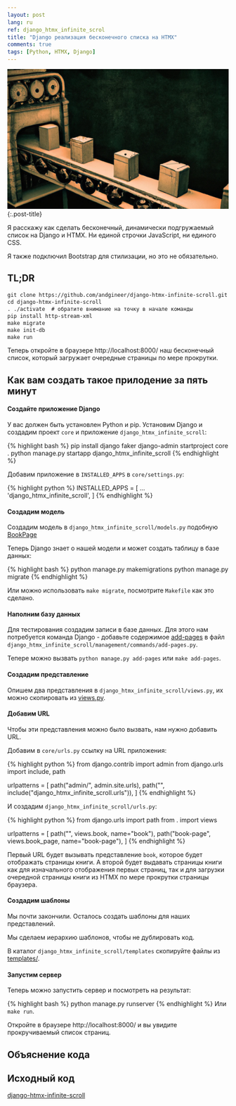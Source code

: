 ```yaml
---
layout: post
lang: ru
ref: django_htmx_infinite_scrol
title: "Django реализация бесконечного списка на HTMX"
comments: true
tags: [Python, HTMX, Django]
---
```


![](/images/steampunk-chunks-factory.png){:.post-title}

Я расскажу как сделать бесконечный, динамически подгружаемый список на Django и HTMX.
Ни единой строчки JavaScript, ни единого CSS.

Я также подключил Bootstrap для стилизации, но это не обязательно.

## TL;DR
    git clone https://github.com/andgineer/django-htmx-infinite-scroll.git
    cd django-htmx-infinite-scroll
    . ./activate  # обратите внимание на точку в начале команды
    pip install http-stream-xml
    make migrate
    make init-db
    make run

Теперь откройте в браузере http://localhost:8000/ наш бесконечный список, который загружает очередные страницы 
по мере прокрутки.

## Как вам создать такое прилодение за пять минут

#### Создайте приложение Django
У вас должен быть установлен Python и pip.
Установим Django и создадим проект `core`  и приложение `django_htmx_infinite_scroll`:

{% highlight bash %}
pip install django faker
django-admin startproject core .
python manage.py startapp django_htmx_infinite_scroll
{% endhighlight %}

Добавим приложение в `INSTALLED_APPS` в `core/settings.py`:

{% highlight python %}
INSTALLED_APPS = [
    ...
    'django_htmx_infinite_scroll',
]
{% endhighlight %}

#### Создадим модель
Создадим модель в `django_htmx_infinite_scroll/models.py` подобную [BookPage](https://github.com/andgineer/django-htmx-infinite-scroll/blob/84d91ed61b86eb8c7c315ac4ab14b91f9a9101fe/django_htmx_infinite_scroll/models.py#L5)

Теперь Django знает о нашей модели и может создать таблицу в базе данных:

{% highlight bash %}
python manage.py makemigrations
python manage.py migrate
{% endhighlight %}

Или можно использовать `make migrate`, посмотрите `Makefile` как это сделано.

#### Наполним базу данных
Для тестирования создадим записи в базе данных. Для этого нам потребуется команда Django - добавьте содержимое
[add-pages](https://github.com/andgineer/django-htmx-infinite-scroll/blob/84d91ed61b86eb8c7c315ac4ab14b91f9a9101fe/django_htmx_infinite_scroll/management/commands/add-pages.py#L1)
в файл `django_htmx_infinite_scroll/management/commands/add-pages.py`.

Тепере можно вызвать `python manage.py add-pages` или `make add-pages`.

#### Создадим представление
Опишем два представления в `django_htmx_infinite_scroll/views.py`, их можно скопировать из
[views.py](https://github.com/andgineer/django-htmx-infinite-scroll/blob/84d91ed61b86eb8c7c315ac4ab14b91f9a9101fe/django_htmx_infinite_scroll/views.py#L1).

#### Добавим URL
Чтобы эти представления можно было вызвать, нам нужно добавить URL.

Добавим в `core/urls.py` ссылку на URL приложения:

{% highlight python %}
from django.contrib import admin
from django.urls import include, path

urlpatterns = [
    path("admin/", admin.site.urls),
    path("", include("django_htmx_infinite_scroll.urls")),
]
{% endhighlight %}

И создадим `django_htmx_infinite_scroll/urls.py`:

{% highlight python %}
from django.urls import path
from . import views

urlpatterns = [
    path("", views.book, name="book"),
    path("book-page", views.book_page, name="book-page"),
]
{% endhighlight %}

Первый URL будет вызывать представление `book`, которое будет отображать страницы книги.
А второй будет выдавать страницы книги как для изначального отображения первых страниц, так и 
для загрузки очередной страницы книги из HTMX по мере прокрутки страницы браузера.

#### Создадим шаблоны
Мы почти закончили.
Осталось создать шаблоны для наших представлений.

Мы сделаем иерархию шаблонов, чтобы не дублировать код.

В каталог `django_htmx_infinite_scroll/templates` скопируйте файлы из
[templates/](https://github.com/andgineer/django-htmx-infinite-scroll/tree/main/django_htmx_infinite_scroll/templates).

#### Запустим сервер
Теперь можно запустить сервер и посмотреть на результат:

{% highlight bash %}
python manage.py runserver
{% endhighlight %}
Или `make run`.

Откройте в браузере http://localhost:8000/ и вы увидите прокручиваемый список страниц.

## Объяснение кода


## Исходный код

[django-htmx-infinite-scroll](https://github.com/andgineer/django-htmx-infinite-scroll)